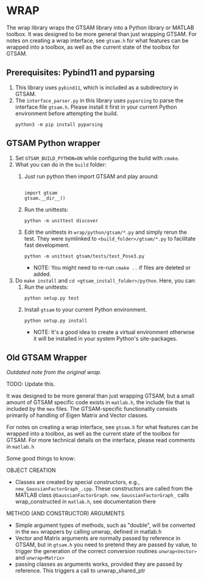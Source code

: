 
# WRAP

The wrap library wraps the GTSAM library into a Python library or MATLAB toolbox.
It was designed to be more general than just wrapping GTSAM. For notes on creating a wrap interface, see `gtsam.h` for what features can be wrapped into a toolbox, as well as the current state of the toolbox for GTSAM.

## Prerequisites: Pybind11 and pyparsing

1. This library uses `pybind11`, which is included as a subdirectory in GTSAM.
2. The `interface_parser.py` in this library uses `pyparsing` to parse the interface file `gtsam.h`. Please install it first in your current Python environment before attempting the build.
    ```
    python3 -m pip install pyparsing
    ```

## GTSAM Python wrapper

1. Set `GTSAM_BUILD_PYTHON=ON` while configuring the build with `cmake`.
1. What you can do in the `build` folder:
    1. Just run python then import GTSAM and play around:
        ```

        import gtsam
        gtsam.__dir__()
        ```

    1. Run the unittests:
        ```
        python -m unittest discover
        ```
    1. Edit the unittests in `wrap/python/gtsam/*.py` and simply rerun the test.
    They were symlinked to `<build_folder>/gtsam/*.py` to facilitate fast development.
        ```
        python -m unittest gtsam/tests/test_Pose3.py
        ```
        - NOTE: You might need to re-run `cmake ..` if files are deleted or added.
1. Do `make install` and `cd <gtsam_install_folder>/python`. Here, you can:
    1. Run the unittests:
        ```
        python setup.py test
        ```
    2. Install `gtsam` to your current Python environment.
        ```
        python setup.py install
        ```
        - NOTE: It's a good idea to create a virtual environment otherwise it will be installed in your system Python's site-packages.


## Old GTSAM Wrapper

*Outdated note from the original wrap.*

TODO: Update this.

It was designed to be more general than just wrapping GTSAM, but a small amount of GTSAM specific code exists in `matlab.h`, the include file that is included by the `mex` files. The GTSAM-specific functionality consists primarily of handling of Eigen Matrix and Vector classes.

For notes on creating a wrap interface, see `gtsam.h` for what features can be wrapped into a toolbox, as well as the current state of the toolbox for GTSAM. For more technical details on the interface, please read comments in `matlab.h`

Some good things to know:

OBJECT CREATION

- Classes are created by special constructors, e.g., `new_GaussianFactorGraph_.cpp`.
	These constructors are called from the MATLAB class `@GaussianFactorGraph`.
	`new_GaussianFactorGraph_` calls wrap_constructed in `matlab.h`, see documentation there

METHOD (AND CONSTRUCTOR) ARGUMENTS

- Simple argument types of methods, such as "double", will be converted in the
  `mex` wrappers by calling unwrap<double>, defined in matlab.h
- Vector and Matrix arguments are normally passed by reference in GTSAM, but
  in `gtsam.h` you need to pretend they are passed by value, to trigger the
  generation of the correct conversion routines `unwrap<Vector>` and `unwrap<Matrix>`
- passing classes as arguments works, provided they are passed by reference.
	This triggers a call to unwrap_shared_ptr
